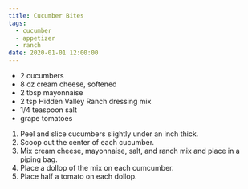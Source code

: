 ```yaml
---
title: Cucumber Bites
tags:
  - cucumber
  - appetizer
  - ranch 
date: 2020-01-01 12:00:00
---
```


- 2 cucumbers
- 8 oz cream cheese, softened
- 2 tbsp mayonnaise
- 2 tsp Hidden Valley Ranch dressing mix
- 1/4 teaspoon salt
- grape tomatoes

1. Peel and slice cucumbers slightly under an inch thick. 
2. Scoop out the center of each cucumber. 
3. Mix cream cheese, mayonnaise, salt, and ranch mix and place in a piping bag. 
4. Place a dollop of the mix on each cumcumber. 
5. Place half a tomato on each dollop. 
